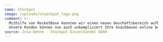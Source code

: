 ```yaml
---
name: Stückgut
image: /uploads/stueckgut_logo.png
comment: >-
  Mithilfe von RocketBase konnten wir einen neuen Geschäftsbereich aufbauen.
  Unsere Kunden können nun auch unkompliziert Ihre Snackboxen online bestellen.
source: Insa Dehne · Stückgut Einzelhandel GmbH
---
```


